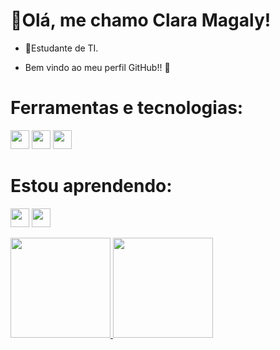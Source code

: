 # 🌸Olá, me chamo Clara Magaly!

  * 👾Estudante de TI.

* Bem vindo ao meu perfil GitHub!! 👋



# Ferramentas e tecnologias:

<img src="https://cdn.jsdelivr.net/gh/devicons/devicon@latest/icons/git/git-original.svg" width="30" heigth="30" />  <img src="https://cdn.jsdelivr.net/gh/devicons/devicon@latest/icons/mysql/mysql-original-wordmark.svg" width="30" heigth="30" />  <img src="https://cdn.jsdelivr.net/gh/devicons/devicon@latest/icons/vscode/vscode-original.svg" width="30" heigth="30" />

 # Estou aprendendo:
 
<img src="https://cdn.jsdelivr.net/gh/devicons/devicon@latest/icons/java/java-original.svg" width="30" height="30" />  <img src="https://cdn.jsdelivr.net/gh/devicons/devicon@latest/icons/javascript/javascript-original.svg" width="30" heigth="30" />




<div>
<a href="https://github.com/MagalyCl">
<img loading="lazy" height="160em" src="https://github-readme-stats.vercel.app/api/top-langs/?username=MagalyCl&layout=compact&langs_count=7&theme=dracula"/>
<img loading="lazy" height="160em" src="https://github-readme-stats.vercel.app/api?username=MagalyCl&show_icons=true&theme=dracula&include_all_commits=true&count_private=true"/>
</div>
